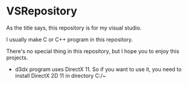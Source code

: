 # VSRepository
As the title says, this repository is for my visual studio.

I usually make C or C++ program in this repository.

There's no special thing in this repository, but I hope you to enjoy this projects.

* d3dx program uses DirectX 11. So if you want to use it, you need to install DirectX 2D 11 in directory C:/~
